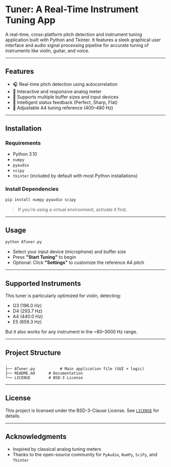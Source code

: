# Tuner: A Real-Time Instrument Tuning App

A real-time, cross-platform pitch detection and instrument tuning application built with Python and Tkinter. It features a sleek graphical user interface and audio signal processing pipeline for accurate tuning of instruments like violin, guitar, and voice.

---

## Features

- 🎧 Real-time pitch detection using autocorrelation
- 🎨 Interactive and responsive analog meter
- 🔄 Supports multiple buffer sizes and input devices
- 🎻 Intelligent status feedback (Perfect, Sharp, Flat)
- 🎼 Adjustable A4 tuning reference (400–480 Hz)

---

## Installation

### Requirements

- Python 3.10
- `numpy`
- `pyaudio`
- `scipy`
- `tkinter` (included by default with most Python installations)

### Install Dependencies

```bash
pip install numpy pyaudio scipy
```

> If you're using a virtual environment, activate it first.

---

## Usage

```bash
python ATuner.py
```

- Select your input device (microphone) and buffer size
- Press **"Start Tuning"** to begin
- Optional: Click **"Settings"** to customize the reference A4 pitch

---

## Supported Instruments

This tuner is particularly optimized for violin, detecting:

- G3 (196.0 Hz)
- D4 (293.7 Hz)
- A4 (440.0 Hz)
- E5 (659.3 Hz)

But it also works for any instrument in the ~80–3000 Hz range.

---

## Project Structure

```
.
├── ATuner.py           # Main application file (GUI + logic)
├── README.md      # Documentation
└── LICENSE        # BSD-3 License
```

---

## License

This project is licensed under the BSD-3-Clause License. See [`LICENSE`](LICENSE) for details.

---

## Acknowledgments

- Inspired by classical analog tuning meters
- Thanks to the open-source community for `PyAudio`, `NumPy`, `SciPy`, and `Tkinter`

